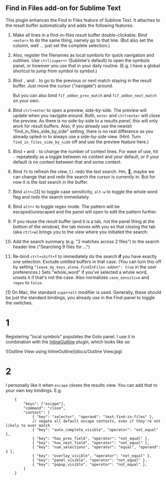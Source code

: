 ## Find in Files add-on for Sublime Text

This plugin enhances the Find in Files feature of Sublime Text.  It attaches to
the result buffer automatically and adds the following features:

1. Make all lines in a find-in-files result buffer double-clickable.  Bind
`<enter>` to do the same thing, namely go to that line.  (But also set the column,
well ... just set the complete selection.)

2. Also, register the filenames as local symbols for quick navigation and outlines.
Use `ctrl|super+r` (Sublime's default) to open the symbols panel, or however you
use that in your daily routine.  (E.g. I have a global shortcut to jump from
symbol to symbol.)

3. Bind `,` and `.` to go to the previous or next match staying in the
result buffer. Just move the cursor ("navigate") around.

    But you can also bind `fif_addon_prev_match` and `fif_addon_next_match` on
    your own.

4. Bind `ctrl+enter` to open a preview, side-by-side.  The preview will update
when you navigate around.  Both, `enter` and `ctrl+enter` will close the preview.
As there is no side-by-side to a results _panel_, this will only work for result
buffers.  Also, if you already use the newish "find_in_files_side_by_side" setting,
there is no real difference as you already opted-in to always use a side-by-side
view.  (Hint: Turn `find_in_files_side_by_side` off and use the preview feature
here.)

5. Bind `+` and `-` to change the number of context lines.  For ease of use,
hit `-` repeatedly as a toggle between no context and your default, or if your
default _is_ no context between that and some context.

6. Bind `f5` to refresh the view, t.i. redo the _last_ search. Hm, 🤔, maybe we
can change that and redo the search the cursor is currently in. But for now it is
the _last_ search in the buffer.

7. Bind `alt+c`[3] to toggle case sensitivity, `alt-w` to toggle the whole word
flag and redo the search immediately.

8. Bind `alt+r` to toggle regex mode.  The pattern will be escaped/unescaped
and the panel will open to edit the pattern further.

9. If you reuse the result buffer (and it is a tab, not the panel thing at the
bottom of the window), the tab moves with you so that closing the tab (aka
`ctrl+w`) brings you to the view where you initiated the search.

10. Add the search summary (e.g. "2 matches across 2 files") to the search
header line ("Searching 9 files for ...")

11. Re-bind `ctrl+shift+f` to immediately do the search **if** you have exactly
one selection. Exclude untitled buffers in that case.  (You can turn this off
by setting `"leave_my_keys_alone.FindInFiles-addon": true` in the user
preferences.)  Sets "whole_word" if you've selected a whole word, unsets it
if that's not the case.  Also normalizes `case_sensitive` and `regex` to
`false`.

[1] On Mac, the standard `super+alt` modifier is used.  Generally, these should
be just the standard bindings, you already use in the Find-panel to toggle the
switches.


# 1

Registering "local symbols" populates the Goto panel.  I use it in combination
with the [InlineOutline](https://packagecontrol.io/packages/InlineOutline) plugin,
which looks like so:

![Outline View using InlineOutline](docs/Outline View.jpg)


# 2

I personally like it when `escape` closes the results view.  You can add that
to your own key bindings.  E.g.

```
    {
        "keys": ["escape"],
        "command": "close",
        "context": [
            { "key": "selector", "operand": "text.find-in-files" },
            // negate all default escape contexts, even if they're not likely to ever match
            { "key": "auto_complete_visible", "operator": "not_equal" },
            { "key": "has_prev_field", "operator": "not_equal" },
            { "key": "has_next_field", "operator": "not_equal" },
            { "key": "num_selections", "operator": "equal", "operand": 1 },
            { "key": "overlay_visible", "operator": "not_equal" },
            { "key": "panel_visible", "operator": "not_equal" },
            { "key": "popup_visible", "operator": "not_equal" },
        ]
    }
```
